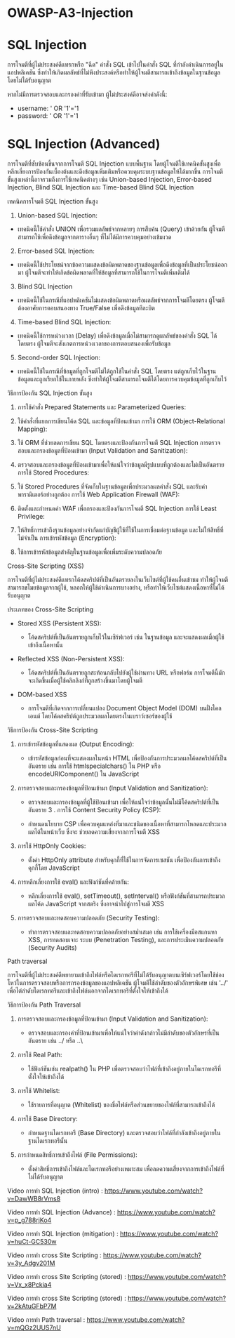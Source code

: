 # OWASP-A3-Injection

# SQL Injection

การโจมตีที่ผู้ไม่ประสงค์ดีแทรกหรือ "ฉีด" คำสั่ง SQL เข้าไปในคำสั่ง SQL ที่กำลังดำเนินการอยู่ในแอปพลิเคชัน ซึ่งทำให้เกิดผลลัพธ์ที่ไม่พึงประสงค์หรือทำให้ผู้โจมตีสามารถเข้าถึงข้อมูลในฐานข้อมูลโดยไม่ได้รับอนุญาต

หากไม่มีการตรวจสอบและกรองค่าที่รับเข้ามา ผู้ไม่ประสงค์ดีอาจส่งค่าดังนี้:

  -  username: ' OR '1'='1
  -  password: ' OR '1'='1

# SQL Injection (Advanced)

การโจมตีที่ซับซ้อนขึ้นจากการโจมตี SQL Injection แบบพื้นฐาน โดยผู้โจมตีใช้เทคนิคขั้นสูงเพื่อหลีกเลี่ยงการป้องกันเบื้องต้นและดึงข้อมูลเพิ่มเติมหรือควบคุมระบบฐานข้อมูลให้ได้มากขึ้น การโจมตีขั้นสูงเหล่านี้อาจรวมถึงการใช้เทคนิคต่างๆ เช่น Union-based Injection, Error-based Injection, Blind SQL Injection และ Time-based Blind SQL Injection

เทคนิคการโจมตี SQL Injection ขั้นสูง

1.  Union-based SQL Injection:

  -  เทคนิคนี้ใช้คำสั่ง UNION เพื่อรวมผลลัพธ์จากหลายๆ การสืบค้น (Query) เข้าด้วยกัน ผู้โจมตีสามารถใช้เพื่อดึงข้อมูลจากตารางอื่นๆ ที่ไม่ได้มีการควบคุมอย่างเข้มงวด

2.  Error-based SQL Injection:

  -  เทคนิคนี้ใช้ประโยชน์จากข้อความแสดงข้อผิดพลาดของฐานข้อมูลเพื่อดึงข้อมูลที่เป็นประโยชน์ออกมา ผู้โจมตีจะทำให้เกิดข้อผิดพลาดที่ให้ข้อมูลที่สามารถใช้ในการโจมตีเพิ่มเติมได้

3.  Blind SQL Injection

  -  เทคนิคนี้ใช้ในกรณีที่แอปพลิเคชันไม่แสดงข้อผิดพลาดหรือผลลัพธ์จากการโจมตีโดยตรง ผู้โจมตีต้องอาศัยการตอบสนองทาง True/False เพื่อดึงข้อมูลทีละบิต

4.  Time-based Blind SQL Injection:

  -  เทคนิคนี้ใช้การหน่วงเวลา (Delay) เพื่อดึงข้อมูลเมื่อไม่สามารถดูผลลัพธ์ของคำสั่ง SQL ได้โดยตรง ผู้โจมตีจะสังเกตการหน่วงเวลาของการตอบสนองเพื่อรับข้อมูล

5.  Second-order SQL Injection:

  -  เทคนิคนี้ใช้ในกรณีที่ข้อมูลที่ถูกโจมตีไม่ได้ถูกใช้ในคำสั่ง SQL โดยตรง แต่ถูกเก็บไว้ในฐานข้อมูลและถูกเรียกใช้ในภายหลัง ซึ่งทำให้ผู้โจมตีสามารถโจมตีได้โดยการควบคุมข้อมูลที่ถูกเก็บไว้

วิธีการป้องกัน SQL Injection ขั้นสูง

  1.  การใช้คำสั่ง Prepared Statements และ Parameterized Queries:

  2.  ใช้คำสั่งที่แยกการเขียนโค้ด SQL และข้อมูลที่ป้อนเข้ามา
การใช้ ORM (Object-Relational Mapping):

  3.  ใช้ ORM ที่ช่วยลดการเขียน SQL โดยตรงและป้องกันการโจมตี SQL Injection
การตรวจสอบและกรองข้อมูลที่ป้อนเข้ามา (Input Validation and Sanitization):

  4.  ตรวจสอบและกรองข้อมูลที่ป้อนเข้ามาเพื่อให้แน่ใจว่าข้อมูลมีรูปแบบที่ถูกต้องและไม่เป็นอันตราย
การใช้ Stored Procedures:

  5.  ใช้ Stored Procedures ที่จัดเก็บในฐานข้อมูลเพื่อประมวลผลคำสั่ง SQL และรับค่าพารามิเตอร์อย่างถูกต้อง
การใช้ Web Application Firewall (WAF):

  6.  ติดตั้งและกำหนดค่า WAF เพื่อกรองและป้องกันการโจมตี SQL Injection
การใช้ Least Privilege:

  7.  ให้สิทธิ์การเข้าถึงฐานข้อมูลอย่างจำกัดแก่บัญชีผู้ใช้ที่ใช้ในการเชื่อมต่อฐานข้อมูล และไม่ให้สิทธิ์ที่ไม่จำเป็น
การเข้ารหัสข้อมูล (Encryption):

  8.  ใช้การเข้ารหัสข้อมูลสำคัญในฐานข้อมูลเพื่อเพิ่มระดับความปลอดภัย

Cross-Site Scripting (XSS) 

การโจมตีที่ผู้ไม่ประสงค์ดีแทรกโค้ดสคริปต์ที่เป็นอันตรายลงในเว็บไซต์ที่ผู้ใช้คนอื่นเข้าชม ทำให้ผู้โจมตีสามารถขโมยข้อมูลจากผู้ใช้, หลอกให้ผู้ใช้ดำเนินการบางอย่าง, หรือทำให้เว็บไซต์แสดงเนื้อหาที่ไม่ได้รับอนุญาต

ประเภทของ Cross-Site Scripting

  -  Stored XSS (Persistent XSS):
  
      -  โค้ดสคริปต์ที่เป็นอันตรายถูกเก็บไว้ในเซิร์ฟเวอร์ เช่น ในฐานข้อมูล และจะแสดงผลเมื่อผู้ใช้เข้าถึงเนื้อหานั้น  

  -  Reflected XSS (Non-Persistent XSS):

      -  โค้ดสคริปต์ที่เป็นอันตรายถูกสะท้อนกลับไปยังผู้ใช้ผ่านทาง URL หรือฟอร์ม การโจมตีนี้มักจะเกิดขึ้นเมื่อผู้ใช้คลิกลิงก์ที่ถูกสร้างขึ้นมาโดยผู้โจมตี

  -  DOM-based XSS

      -  การโจมตีที่เกิดจากการเปลี่ยนแปลง Document Object Model (DOM) บนฝั่งไคลเอนต์ โดยโค้ดสคริปต์ถูกประมวลผลโดยตรงในเบราว์เซอร์ของผู้ใช้

วิธีการป้องกัน Cross-Site Scripting

  1.  การเข้ารหัสข้อมูลที่แสดงผล (Output Encoding):

      -  เข้ารหัสข้อมูลก่อนที่จะแสดงผลในหน้า HTML เพื่อป้องกันการประมวลผลโค้ดสคริปต์ที่เป็นอันตราย เช่น การใช้              htmlspecialchars() ใน PHP หรือ encodeURIComponent() ใน JavaScript

  2.  การตรวจสอบและกรองข้อมูลที่ป้อนเข้ามา (Input Validation and Sanitization):

      -  ตรวจสอบและกรองข้อมูลที่ผู้ใช้ป้อนเข้ามา เพื่อให้แน่ใจว่าข้อมูลนั้นไม่มีโค้ดสคริปต์ที่เป็นอันตราย
  3 .  การใช้ Content Security Policy (CSP):

      -  กำหนดนโยบาย CSP เพื่อควบคุมแหล่งที่มาและชนิดของเนื้อหาที่สามารถโหลดและประมวลผลได้ในหน้าเว็บ ซึ่งจะ           ช่วยลดความเสี่ยงจากการโจมตี XSS
  
  4.  การใช้ HttpOnly Cookies:

      -  ตั้งค่า HttpOnly attribute สำหรับคุกกี้ที่ใช้ในการจัดการเซสชัน เพื่อป้องกันการเข้าถึงคุกกี้โดย JavaScript

  5.  การหลีกเลี่ยงการใช้ eval() และฟังก์ชันที่คล้ายกัน:

      -  หลีกเลี่ยงการใช้ eval(), setTimeout(), setInterval() หรือฟังก์ชันที่สามารถประมวลผลโค้ด                   JavaScript        จากสตริง ซึ่งอาจนำไปสู่การโจมตี XSS

  6.  การตรวจสอบและทดสอบความปลอดภัย (Security Testing):

      -  ทำการตรวจสอบและทดสอบความปลอดภัยอย่างสม่ำเสมอ เช่น การใช้เครื่องมือสแกนหา XSS, การทดสอบเจาะ            ระบบ (Penetration Testing), และการประเมินความปลอดภัย (Security Audits)

  Path traversal

การโจมตีที่ผู้ไม่ประสงค์ดีพยายามเข้าถึงไฟล์หรือไดเรกทอรีที่ไม่ได้รับอนุญาตบนเซิร์ฟเวอร์โดยใช้ช่องโหว่ในการตรวจสอบหรือการกรองข้อมูลของแอปพลิเคชัน ผู้โจมตีใช้ลำดับของตัวอักษรพิเศษ เช่น '../' เพื่อไต่ลำดับไดเรกทอรีและเข้าถึงไฟล์นอกจากไดเรกทอรีที่ตั้งใจให้เข้าถึงได้

วิธีการป้องกัน Path Traversal

  1.  การตรวจสอบและกรองข้อมูลที่ป้อนเข้ามา (Input Validation and Sanitization):

       -  ตรวจสอบและกรองค่าที่ป้อนเข้ามาเพื่อให้แน่ใจว่าค่าดังกล่าวไม่มีลำดับของตัวอักษรที่เป็นอันตราย
          เช่น ../ หรือ ..\

  2.  การใช้ Real Path:

       -  ใช้ฟังก์ชันเช่น realpath() ใน PHP เพื่อตรวจสอบว่าไฟล์ที่เข้าถึงอยู่ภายในไดเรกทอรีที่ตั้งใจให้เข้าถึงได้

  3.  การใช้ Whitelist:
       -  ใช้รายการที่อนุญาต (Whitelist) ของชื่อไฟล์หรือส่วนขยายของไฟล์ที่สามารถเข้าถึงได้
    
  4.  การใช้ Base Directory:

       -  กำหนดฐานไดเรกทอรี (Base Directory) และตรวจสอบว่าไฟล์ที่กำลังเข้าถึงอยู่ภายในฐานไดเรกทอรีนั้น

  5.  การกำหนดสิทธิ์การเข้าถึงไฟล์ (File Permissions):

       -  ตั้งค่าสิทธิ์การเข้าถึงไฟล์และไดเรกทอรีอย่างเหมาะสม เพื่อลดความเสี่ยงจากการเข้าถึงไฟล์ที่ไม่ได้รับอนุญาต
    
      
Video การทำ SQL Injection (intro) : https://www.youtube.com/watch?v=DawWB8rVms8

Video การทำ SQL Injection (Advance) : https://www.youtube.com/watch?v=p_g788rjKo4

Video การทำ SQL Injection (mitigation) : https://www.youtube.com/watch?v=huCt-GC530w

Video การทำ cross Site Scripting : https://www.youtube.com/watch?v=3y_Adgv201M

Video การทำ cross Site Scripting (stored) : https://www.youtube.com/watch?v=Vx_x8Pckia4

Video การทำ cross Site Scripting (stored) : https://www.youtube.com/watch?v=2kAtuGFbP7M

Video การทำ Path traversal : https://www.youtube.com/watch?v=mQGz2UUS7nU




  
